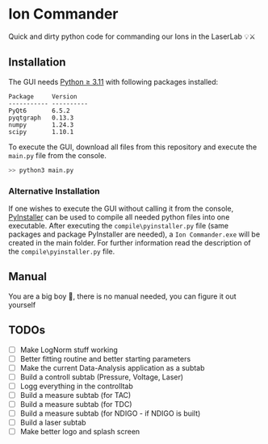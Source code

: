 # Ion Commander
Quick and dirty python code for commanding our Ions in the LaserLab 💡⚔

## Installation
The GUI needs [Python ≥ 3.11](https://www.python.org/downloads/) with following packages installed:

```
Package     Version
----------- ----------
PyQt6       6.5.2
pyqtgraph   0.13.3
numpy       1.24.3
scipy       1.10.1
```

To execute the GUI, download all files from this repository and execute the `main.py` file from the console.
```bash
>> python3 main.py
```

### Alternative Installation
If one wishes to execute the GUI without calling it from the console, [PyInstaller](https://pyinstaller.org/en/stable/) can be used to compile all needed python files into one executable.
After executing the `compile\pyinstaller.py` file (same packages and package PyInstaller are needed), a `Ion Commander.exe` will be created in the main folder.
For further information read the description of the `compile\pyinstaller.py` file.

## Manual
You are a big boy 🐶, there is no manual needed, you can figure it out yourself

## TODOs
- [ ] Make LogNorm stuff working
- [ ] Better fitting routine and better starting parameters
- [ ] Make the current Data-Analysis application as a subtab
- [ ] Build a controll subtab (Pressure, Voltage, Laser)
- [ ] Logg everything in the controlltab
- [ ] Build a measure subtab (for TAC)
- [ ] Build a measure subtab (for TDC)
- [ ] Build a measure subtab (for NDIGO - if NDIGO is built)
- [ ] Build a laser subtab
- [ ] Make better logo and splash screen